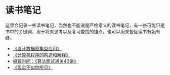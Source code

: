 # 读书笔记

这里会记录一些读书笔记，当然也不能说是严格意义的读书笔记，有一些可能只是书中的关键词，用于将来思考以及复习查找的锚点，也可以用来督促读书有始有终。

* [《设计数据密集型应用》](ddia.md)
* [《计算机程序的构造和解释》](SICP.md)
* [极客时间：《算法面试通关40讲》](algorithm.md)
* [《现实不似你所见》](reality.md)
